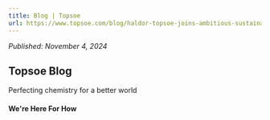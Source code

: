 ```yaml
---
title: Blog | Topsoe
url: https://www.topsoe.com/blog/haldor-topsoe-joins-ambitious-sustainable-fuel-project-in-denmark#main-content
---
```


*Published: November 4, 2024*

## Topsoe Blog

Perfecting chemistry for a better world

#### We're Here For How